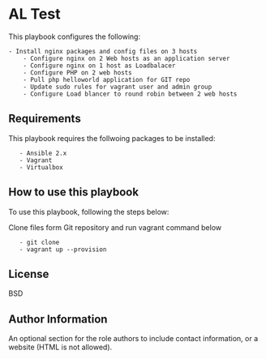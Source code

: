AL Test
=========

This playbook configures the following:

	- Install nginx packages and config files on 3 hosts
        - Configure nginx on 2 Web hosts as an application server
        - Configure nginx on 1 host as Loadbalacer
        - Configure PHP on 2 web hosts
        - Pull php helloworld application for GIT repo
        - Update sudo rules for vagrant user and admin group
        - Configure Load blancer to round robin between 2 web hosts 


Requirements
------------

This playbook requires the follwoing packages to be installed:

       - Ansible 2.x
       - Vagrant
       - Virtualbox


How to use this playbook
------------------------
    
To use this playbook, following the steps below:

Clone files form Git repository and run vagrant command below

       - git clone
       - vagrant up --provision 



License
-------

BSD

Author Information
------------------

An optional section for the role authors to include contact information, or a website (HTML is not allowed).

